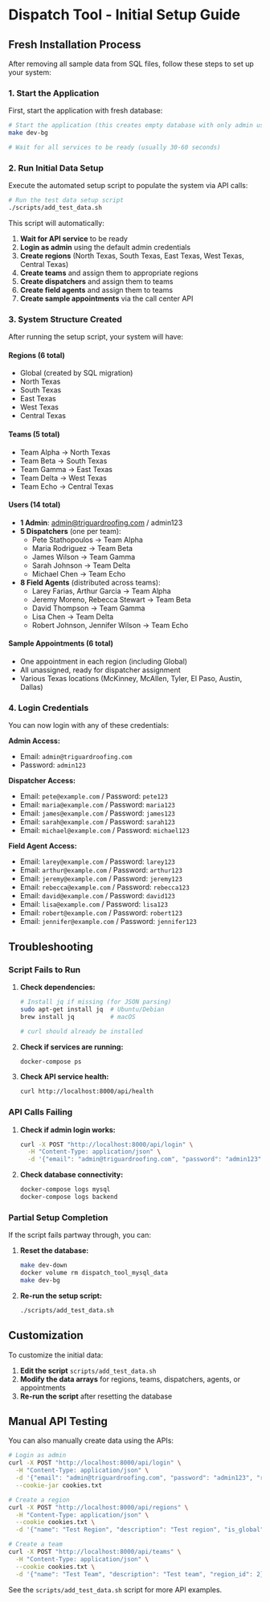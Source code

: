 # Dispatch Tool - Initial Setup Guide

## Fresh Installation Process

After removing all sample data from SQL files, follow these steps to set up your system:

### 1. Start the Application

First, start the application with fresh database:

```bash
# Start the application (this creates empty database with only admin user)
make dev-bg

# Wait for all services to be ready (usually 30-60 seconds)
```

### 2. Run Initial Data Setup

Execute the automated setup script to populate the system via API calls:

```bash
# Run the test data setup script
./scripts/add_test_data.sh
```

This script will automatically:

1. **Wait for API service** to be ready
2. **Login as admin** using the default admin credentials
3. **Create regions** (North Texas, South Texas, East Texas, West Texas, Central Texas)
4. **Create teams** and assign them to appropriate regions
5. **Create dispatchers** and assign them to teams
6. **Create field agents** and assign them to teams
7. **Create sample appointments** via the call center API

### 3. System Structure Created

After running the setup script, your system will have:

#### **Regions** (6 total)
- Global (created by SQL migration)
- North Texas
- South Texas  
- East Texas
- West Texas
- Central Texas

#### **Teams** (5 total)
- Team Alpha → North Texas
- Team Beta → South Texas
- Team Gamma → East Texas
- Team Delta → West Texas
- Team Echo → Central Texas

#### **Users** (14 total)
- **1 Admin**: admin@triguardroofing.com / admin123
- **5 Dispatchers** (one per team):
  - Pete Stathopoulos → Team Alpha
  - Maria Rodriguez → Team Beta
  - James Wilson → Team Gamma
  - Sarah Johnson → Team Delta
  - Michael Chen → Team Echo
- **8 Field Agents** (distributed across teams):
  - Larey Farias, Arthur Garcia → Team Alpha
  - Jeremy Moreno, Rebecca Stewart → Team Beta
  - David Thompson → Team Gamma
  - Lisa Chen → Team Delta
  - Robert Johnson, Jennifer Wilson → Team Echo

#### **Sample Appointments** (6 total)
- One appointment in each region (including Global)
- All unassigned, ready for dispatcher assignment
- Various Texas locations (McKinney, McAllen, Tyler, El Paso, Austin, Dallas)

### 4. Login Credentials

You can now login with any of these credentials:

**Admin Access:**
- Email: `admin@triguardroofing.com`
- Password: `admin123`

**Dispatcher Access:**
- Email: `pete@example.com` / Password: `pete123`
- Email: `maria@example.com` / Password: `maria123`
- Email: `james@example.com` / Password: `james123`
- Email: `sarah@example.com` / Password: `sarah123`
- Email: `michael@example.com` / Password: `michael123`

**Field Agent Access:**
- Email: `larey@example.com` / Password: `larey123`
- Email: `arthur@example.com` / Password: `arthur123`
- Email: `jeremy@example.com` / Password: `jeremy123`
- Email: `rebecca@example.com` / Password: `rebecca123`
- Email: `david@example.com` / Password: `david123`
- Email: `lisa@example.com` / Password: `lisa123`
- Email: `robert@example.com` / Password: `robert123`
- Email: `jennifer@example.com` / Password: `jennifer123`

## Troubleshooting

### Script Fails to Run

1. **Check dependencies:**
   ```bash
   # Install jq if missing (for JSON parsing)
   sudo apt-get install jq  # Ubuntu/Debian
   brew install jq          # macOS
   
   # curl should already be installed
   ```

2. **Check if services are running:**
   ```bash
   docker-compose ps
   ```

3. **Check API service health:**
   ```bash
   curl http://localhost:8000/api/health
   ```

### API Calls Failing

1. **Check if admin login works:**
   ```bash
   curl -X POST "http://localhost:8000/api/login" \
     -H "Content-Type: application/json" \
     -d '{"email": "admin@triguardroofing.com", "password": "admin123", "role": "admin"}'
   ```

2. **Check database connectivity:**
   ```bash
   docker-compose logs mysql
   docker-compose logs backend
   ```

### Partial Setup Completion

If the script fails partway through, you can:

1. **Reset the database:**
   ```bash
   make dev-down
   docker volume rm dispatch_tool_mysql_data
   make dev-bg
   ```

2. **Re-run the setup script:**
   ```bash
   ./scripts/add_test_data.sh
   ```

## Customization

To customize the initial data:

1. **Edit the script** `scripts/add_test_data.sh`
2. **Modify the data arrays** for regions, teams, dispatchers, agents, or appointments
3. **Re-run the script** after resetting the database

## Manual API Testing

You can also manually create data using the APIs:

```bash
# Login as admin
curl -X POST "http://localhost:8000/api/login" \
  -H "Content-Type: application/json" \
  -d '{"email": "admin@triguardroofing.com", "password": "admin123", "role": "admin"}' \
  --cookie-jar cookies.txt

# Create a region
curl -X POST "http://localhost:8000/api/regions" \
  -H "Content-Type: application/json" \
  --cookie cookies.txt \
  -d '{"name": "Test Region", "description": "Test region", "is_global": false}'

# Create a team
curl -X POST "http://localhost:8000/api/teams" \
  -H "Content-Type: application/json" \
  --cookie cookies.txt \
  -d '{"name": "Test Team", "description": "Test team", "region_id": 2}'
```

See the `scripts/add_test_data.sh` script for more API examples.